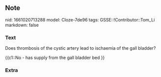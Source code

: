 ## Note
nid: 1661020713288
model: Cloze-7de96
tags: GSSE::!Contributor::Tom_Li
markdown: false

### Text
Does thrombosis of the cystic artery lead to ischaemia of the gall bladder?

{{c1::No - has supply from the gall bladder bed }}

### Extra

